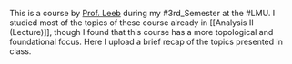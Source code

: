 This is a course by [Prof. Leeb](https://www.mathematik.uni-muenchen.de/~leeb/) during my #3rd_Semester at the #LMU. I studied most of the topics of these course already in [[Analysis II (Lecture)]], though I found that this course has a more topological and foundational focus. Here I upload a brief recap of the topics presented in class.
